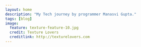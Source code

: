 ```yaml
---
layout: home
description: "My Tech journey by programmer Manasvi Gupta."
tags: [blog]
image:
  feature: texture-feature-10.jpg
  credit: Texture Lovers
  creditlink: http://texturelovers.com
---
```


